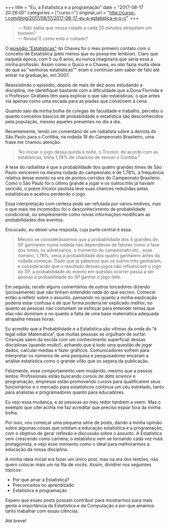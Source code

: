 +++
title = "Eu, a Estatística e a programação"
date = "2017-08-17 20:26:00"
categories = ["curso-r"]
original_url = "http://curso-r.com/blog/2017/08/17/2017-08-17-eu-a-estatistica-e-o-r/"
+++

<blockquote>
<p>
— Não sabia que nessa cidade a cada 20 minutos atropelam um homem? <br>
— Nossa! E como está o coitado?
</p>
</blockquote>
<p>
O <a href="https://youtu.be/UbRNe4OGXcQ?t=634">episódio
“Estatísticas”</a> do Chaves foi o meu primeiro contato com o conceito
de Estatística (pelo menos que eu possa me lembrar). Claro que naquela
época, com 5 ou 6 anos, eu nunca imaginaria que seria essa a minha
profissão. Assim como o Quico e o Chaves, eu não fazia muita ideia do
que as “senhoras estatísticas”" eram e continuei sem saber de fato até
entrar na graduação, em 2007.
</p>
<p>
Reassistindo o episódio, depois de mais de dez anos estudando a
disciplina, me identifiquei bastante com a dificuldade que a Dona
Florinda e o Professor Girafales têm para explicar o que são
estatísticas, o que antes via apenas como uma escada para as piadas que
constroem a cena.
</p>
<p>
Quando saio da minha bolha de colegas de faculdade e trabalho, percebo o
quanto conceitos básicos de probabilidade e estatística são
desconhecidos pela população, mesmo aqueles presentes no dia a dia.
</p>
<p>
Recentemente, lendo um comentário de um radialista sobre a derrota do
São Paulo para o Coritiba, na rodada 18 do Campeonato Brasileiro, uma
frase me chamou atenção.
</p>
<blockquote>
<p>
“Ao iniciar o jogo dessa quinta à noite, o Tricolor, de acordo com as
estatísticas, tinha 1,78% de chances de vencer o Coritiba.”
</p>
</blockquote>
<p>
A tese do radialista é que a probabilidade dos quatro grandes times de
São Paulo vencerem na mesma rodada do campeonato é de 1,78%, a
frequência relativa desse evento na era de pontos corridos do Campeonato
Brasileiro. Como o São Paulo foi o último grande a jogar e os outros
três já haviam vencido, o pobre tricolor paulista teve suas chances
reduzidas pelas estatísticas e acabou perdendo o jogo.
</p>
<p>
Essa interpretação com certeza pode ser refutada por vários motivos, mas
o que mais me incomodou foi o desconhecimento de probabilidade
condicional, ou simplesmente como novas informações modificam as
probabilidades dos eventos.
</p>
<p>
Encucado, eu deixei uma resposta, cuja parte central é essa:
</p>
<blockquote>
<p>
Mesmo se considerássemos que a probabilidade dos 4 grandes de SP
ganharem numa rodada não dependesse de fatores como a fase dos times, os
adversários, o momento do campeonato etc., esse número, 1,78%, seria a
probabilidade dos quatro ganharem antes da rodada começar. Dado que já
sabemos que os outros três ganharam, e considerando que o resultado
desses jogos não influenciam o jogo do SP, a probabilidade do evento em
questão ocorrer passa a ser apenas a probabilidade do SP ganhar o jogo
dele.
</p>
</blockquote>
<p>
Em seguida, recebi alguns comentários de outros torcedores dizendo
(jocosamente) que não tinham entendido nada do que escrevi. Comecei
então a refletir sobre o assunto, pensando no quanto a minha explicação
poderia estar confusa e de que forma poderia ter explicado melhor, no
quanto as pessoas não costumam se esforçar para entender temas que elas
não dominam e no quanto a falta de uma base matemática adequada
atrapalha nessas horas.
</p>
<p>
Eu acredito que a Probabilidade e a Estatística são vítimas da onda do
“é legal odiar Matemática”, que muitas pessoas se orgulham de surfar.
Crianças saem da escola com um conhecimento superficial dessas
disciplinas (quando muito!), achando que é tudo uma questão de jogar
dados, calcular médias e fazer gráficos. Comunicadores sofrem para
interpretar os números de uma pesquisa e pesquisadores encaram a análise
estatística como o grande vilão que os separa da publicação.
</p>
<p>
Felizmente, esse comportamento vem mudando, mesmo que a passos lentos.
Profissionais estão buscando cursos de <em>data science</em> e
programação, empresas estão promovendo cursos para qualificarem seus
funcionários e o mercado para estatísticos continua um céu estrelado,
tanto para analistas e programadores quanto para educadores.
</p>
<p>
Eu vejo essa mudança, e as pessoas ao meu redor também a veem. Mas o
exemplo que citei acima me faz acreditar que preciso espiar fora da
minha bolha.
</p>
<p>
Por isso, vou começar uma pequena série de posts, dando a minha opinião
sobre algumas coisas que orbitam a educação estatística e a programação,
com o objetivo de gerar reflexão e discussão sobre o assunto. A
Estatística vem crescendo como carreira, o estatístico vem se tornando
cada vez mais protagonista, e vejo esse momento como o ideal para
melhorarmos a educação da nossa disciplina.
</p>
<p>
A minha ideia inicial era fazer um único post, mas na era dos textões,
não quero colocar mais um na fila de vocês. Assim, dividirei nos
seguintes tópicos:
</p>
<ul>
<li>
Por que amar a Estatística?
</li>
<li>
Preconceitos no aprendizado
</li>
<li>
Estatística e programação
</li>
</ul>
<p>
Espero que esses posts possam contribuir para mostrarmos para mais gente
a importância da Estatística e da Computação e por que amamos tanto
trabalhar com essas ciências.
</p>
<p>
Até breve!
</p>


